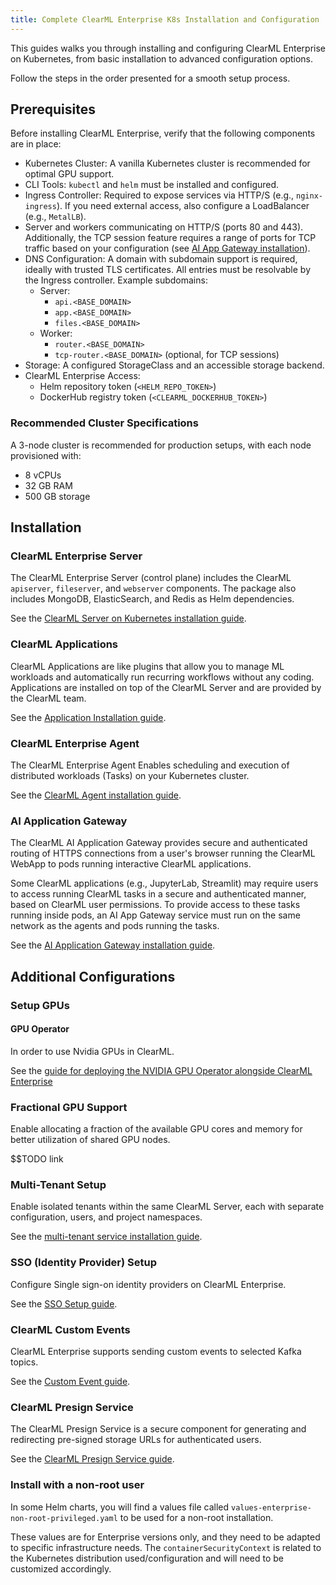 ```yaml
---
title: Complete ClearML Enterprise K8s Installation and Configuration
---
```


This guides walks you through installing and configuring ClearML Enterprise on Kubernetes, from basic installation 
to advanced configuration options.

Follow the steps in the order presented for a smooth setup process.

## Prerequisites

Before installing ClearML Enterprise, verify that the following components are in place:

- Kubernetes Cluster: A vanilla Kubernetes cluster is recommended for optimal GPU support.
- CLI Tools: `kubectl` and `helm` must be installed and configured.
- Ingress Controller:  Required to expose services via HTTP/S (e.g., `nginx-ingress`). If you need external access, also 
  configure a LoadBalancer (e.g., `MetalLB`).
- Server and workers communicating on HTTP/S (ports 80 and 443). Additionally, the TCP session feature requires a range 
  of ports for TCP traffic based on your configuration (see [AI App Gateway installation](appgw_install_k8s.md)).
- DNS Configuration: A domain with subdomain support is required, ideally with trusted TLS certificates. All entries must 
  be resolvable by the Ingress controller. Example subdomains:
  - Server:
    - `api.<BASE_DOMAIN>`
    - `app.<BASE_DOMAIN>`
    - `files.<BASE_DOMAIN>`
  - Worker:
    - `router.<BASE_DOMAIN>`
    - `tcp-router.<BASE_DOMAIN>` (optional, for TCP sessions)
- Storage: A configured StorageClass and an accessible storage backend.
- ClearML Enterprise Access:
  - Helm repository token (`<HELM_REPO_TOKEN>`)
  - DockerHub registry token (`<CLEARML_DOCKERHUB_TOKEN>`)

### Recommended Cluster Specifications

A 3-node cluster is recommended for production setups, with each node provisioned with:

- 8 vCPUs
- 32 GB RAM
- 500 GB storage

## Installation

### ClearML Enterprise Server

The ClearML Enterprise Server (control plane) includes the ClearML `apiserver`, `fileserver`, and `webserver` components. 
The package also includes MongoDB, ElasticSearch, and Redis as Helm dependencies.

See the [ClearML Server on Kubernetes installation guide](k8s.md).

### ClearML Applications

ClearML Applications are like plugins that allow you to manage ML workloads and automatically run recurring workflows 
without any coding. Applications are installed on top of the ClearML Server and are provided by the ClearML team.

See the [Application Installation guide](extra_configs/apps.md).

### ClearML Enterprise Agent

The ClearML Enterprise Agent Enables scheduling and execution of distributed workloads (Tasks) on your Kubernetes cluster.

See the [ClearML Agent installation guide](agent_k8s.md).

### AI Application Gateway

The ClearML AI Application Gateway provides secure and authenticated routing of HTTPS connections from a 
user's browser running the ClearML WebApp to pods running interactive ClearML applications.

Some ClearML applications (e.g., JupyterLab, Streamlit)  may require users to access running ClearML tasks in a secure 
and authenticated manner, based on ClearML user permissions. To provide access to these tasks running inside pods, an AI 
App Gateway service must run on the same network as the agents and pods running the tasks.

See the [AI Application Gateway installation guide](appgw_install_k8s.md).

## Additional Configurations

### Setup GPUs

#### GPU Operator


$$$$$$$$$$$$$$$$$$$$In order to use Nvidia GPUs in ClearML.

See the [guide for deploying the NVIDIA GPU Operator alongside ClearML Enterprise](extra_configs/gpu_operator.md)

### Fractional GPU Support

Enable allocating a fraction of the available GPU cores and memory for better utilization of shared GPU nodes.

$$$$$$TODO link

### Multi-Tenant Setup

Enable isolated tenants within the same ClearML Server, each with separate configuration, users, and project namespaces.

See the [multi-tenant service installation guide](multi_tenant_k8s.md).

### SSO (Identity Provider) Setup

Configure Single sign-on identity providers on ClearML Enterprise.

See the [SSO Setup guide](extra_configs/sso_login.md).

### ClearML Custom Events

ClearML Enterprise supports sending custom events to selected Kafka topics. 

See the [Custom Event guide](extra_configs/custom_events.md).

### ClearML Presign Service

The ClearML Presign Service is a secure component for generating and redirecting pre-signed storage URLs for
authenticated users.

See the [ClearML Presign Service guide](extra_configs/presign_service.md).

### Install with a non-root user

In some Helm charts, you will find a values file called `values-enterprise-non-root-privileged.yaml` to be used for a 
non-root installation.

These values are for Enterprise versions only, and they need to be adapted to specific infrastructure needs. The 
`containerSecurityContext` is related to the Kubernetes distribution used/configuration and will need to be customized accordingly.
